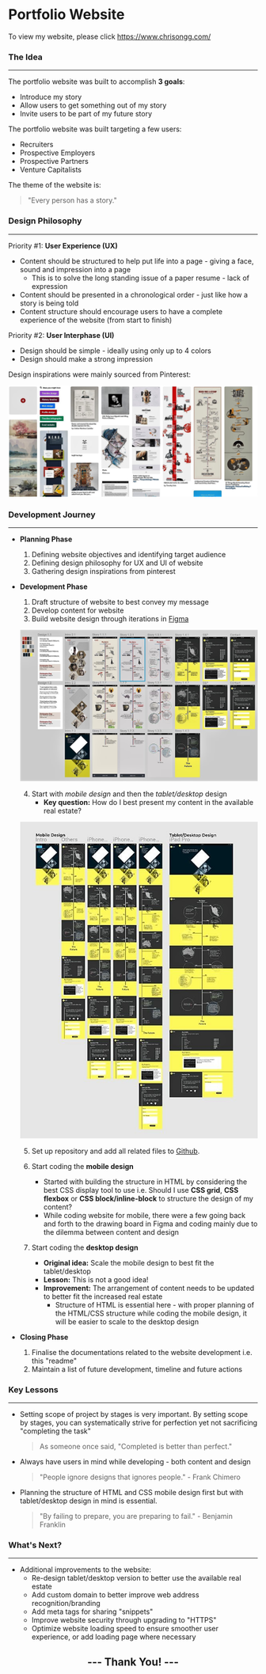 
# **Portfolio Website**

To view my website, please click https://www.chrisongg.com/

### **The Idea**
---
The portfolio website was built to accomplish **3 goals**:
* Introduce my story
* Allow users to get something out of my story
* Invite users to be part of my future story

The portfolio website was built targeting a few users:
* Recruiters
* Prospective Employers
* Prospective Partners
* Venture Capitalists

The theme of the website is:
> "Every person has a story."

### **Design Philosophy**
---
Priority #1: **User Experience (UX)**
* Content should be structured to help put life into a page - giving a face, sound and impression into a page
    * This is to solve the long standing issue of a paper resume - lack of expression
* Content should be presented in a chronological order - just like how a story is being told
* Content structure should encourage users to have a complete experience of the website (from start to finish)

Priority #2: **User Interphase (UI)**
* Design should be simple - ideally using only up to 4 colors
* Design should make a strong impression

Design inspirations were mainly sourced from Pinterest:

![ScreenShot](/assets/img/pinterest.JPG)

### **Development Journey**
---
* **Planning Phase**
    1. Defining website objectives and identifying target audience
    2. Defining design philosophy for UX and UI of website
    3. Gathering design inspirations from pinterest

* **Development Phase**
    1. Draft structure of website to best convey my message
    2. Develop content for website
    3. Build website design through iterations in [Figma](https://www.figma.com/file/JlAvL3VMY6hyv8KuhYddJhII/Portfolio-Project)
    
    ![ScreenShot](/assets/img/figma1.JPG)

    4. Start with *mobile design* and then the *tablet/desktop* design
        * **Key question:** How do I best present my content in the available real estate?

    ![ScreenShot](/assets/img/figma2.JPG)

    5. Set up repository and add all related files to [Github](https://github.com/ongsterr/my_website).

    6. Start coding the **mobile design**
        *   Started with building the structure in HTML by considering the best CSS display tool to use i.e. Should I use **CSS grid**, **CSS flexbox** or **CSS block/inline-block** to structure the design of my content?
        * While coding website for mobile, there were a few going back and forth to the drawing board in Figma and coding mainly due to the dilemma between content and design

    7. Start coding the **desktop design**
        * **Original idea:** Scale the mobile design to best fit the tablet/desktop
        * **Lesson:** This is not a good idea!
        * **Improvement:** The arrangement of content needs to be updated to better fit the increased real estate
            * Structure of HTML is essential here - with proper planning of the HTML/CSS structure while coding the mobile design, it will be easier to scale to the desktop design

* **Closing Phase**
    1. Finalise the documentations related to the website development i.e. this "readme"
    2. Maintain a list of future development, timeline and future actions

### **Key Lessons**
---
* Setting scope of project by stages is very important. By setting scope by stages, you can systematically strive for perfection yet not sacrificing "completing the task"
    > As someone once said, "Completed is better than perfect."
* Always have users in mind while developing - both content and design
    > "People ignore designs that ignores people." - Frank Chimero
* Planning the structure of HTML and CSS mobile design first but with tablet/desktop design in mind is essential.
    > "By failing to prepare, you are preparing to fail." - Benjamin Franklin

### **What's Next?**
---
* Additional improvements to the website:
    * Re-design tablet/desktop version to better use the available real estate
    * Add custom domain to better improve web address recognition/branding
    * Add meta tags for sharing "snippets"
    * Improve website security through upgrading to "HTTPS"
    * Optimize website loading speed to ensure smoother user experience, or add loading page where necessary

## <center>--- **Thank You!** ---</center>
